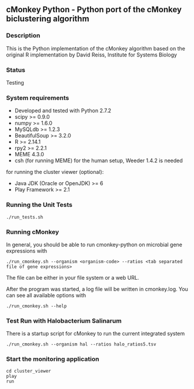 ## cMonkey Python - Python port of the cMonkey biclustering algorithm

### Description

This is the Python implementation of the cMonkey algorithm based on the original R implementation by David Reiss, Institute for Systems Biology

### Status

Testing

### System requirements

* Developed and tested with Python 2.7.2
* scipy >= 0.9.0
* numpy >= 1.6.0
* MySQLdb >= 1.2.3
* BeautifulSoup >= 3.2.0
* R >= 2.14.1
* rpy2 >= 2.2.1
* MEME 4.3.0
* csh (for running MEME)
for the human setup, Weeder 1.4.2 is needed

for running the cluster viewer (optional):

* Java JDK (Oracle or OpenJDK) >= 6
* Play Framework >= 2.1

### Running the Unit Tests

    ./run_tests.sh


### Running cMonkey

In general, you should be able to run cmonkey-python on microbial gene
expressions with

    ./run_cmonkey.sh --organism <organism-code> --ratios <tab separated file of gene expressions>

The file can be either in your file system or a web URL.

After the program was started, a log file will be written in cmonkey.log. You
can see all available options with

    ./run_cmonkey.sh --help


### Test Run with Halobacterium Salinarum

There is a startup script for cMonkey to run the current integrated
system

    ./run_cmonkey.sh --organism hal --ratios halo_ratios5.tsv


### Start the monitoring application


    cd cluster_viewer
    play
    run

